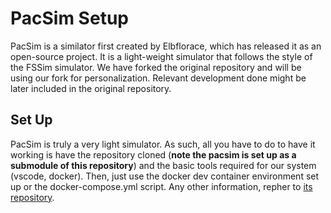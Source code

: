 # PacSim Setup

PacSim is a similator first created by Elbflorace, which has released it as an open-source project. It is a light-weight simulator that follows the style of the FSSim simulator. We have forked the original repository and will be using our fork for personalization. Relevant development done might be later included in the original repository.

## Set Up

PacSim is truly a very light simulator. As such, all you have to do to have it working is have the repository cloned (**note the pacsim is set up as a submodule of this repository**) and the basic tools required for our system (vscode, docker). Then, just use the docker dev container environment set up or the docker-compose.yml script. Any other information, repher to [its repository](https://github.com/fs-feup/pacsim). 